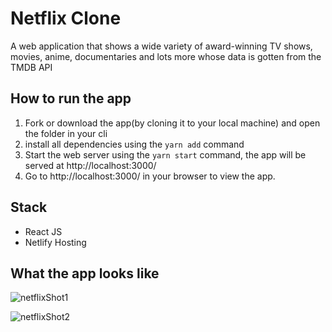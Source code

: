 # Netflix Clone
A web application that shows a wide variety of award-winning TV shows, movies, anime, documentaries and lots more whose data is gotten from the TMDB API

## How to run the app
1. Fork or download the app(by cloning it to your local machine) and open the folder in your cli
2. install all dependencies using the `yarn add` command
3. Start the web server using the `yarn start` command, the app will be served at http://localhost:3000/
4. Go to http://localhost:3000/ in your browser to view the app.

## Stack
- React JS
- Netlify Hosting

## What the app looks like
![netflixShot1](https://user-images.githubusercontent.com/47899828/138364746-ade62afc-349c-49f4-85cd-4d1cc0bbab72.png)

![netflixShot2](https://user-images.githubusercontent.com/47899828/138364774-50f927f7-9189-4bae-afdd-44d093f91d72.png)
